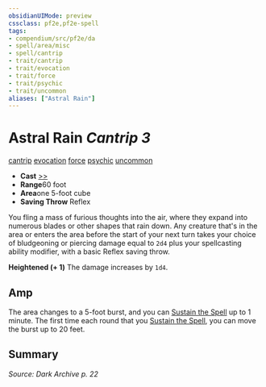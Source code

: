 ```yaml
---
obsidianUIMode: preview
cssclass: pf2e,pf2e-spell
tags:
- compendium/src/pf2e/da
- spell/area/misc
- spell/cantrip
- trait/cantrip
- trait/evocation
- trait/force
- trait/psychic
- trait/uncommon
aliases: ["Astral Rain"]
---
```

# Astral Rain *Cantrip 3*   
[cantrip](rules/traits/cantrip.md)  [evocation](rules/traits/evocation.md)  [force](rules/traits/force.md)  [psychic](rules/traits/psychic-da.md)  [uncommon](rules/traits/uncommon.md)  

- **Cast** [>>](rules/core-rulebook/chapter-9-playing-the-game.md#Actions "Two-Action") 
- **Range**60 foot
- **Area**one 5-foot cube
- **Saving Throw** Reflex

You fling a mass of furious thoughts into the air, where they expand into numerous blades or other shapes that rain down. Any creature that's in the area or enters the area before the start of your next turn takes your choice of bludgeoning or piercing damage equal to `2d4` plus your spellcasting ability modifier, with a basic Reflex saving throw.

**Heightened (+ 1)** The damage increases by `1d4`.

## Amp

The area changes to a 5-foot burst, and you can [Sustain the Spell](rules/actions/sustain-a-spell.md) up to 1 minute. The first time each round that you [Sustain the Spell](rules/actions/sustain-a-spell.md), you can move the burst up to 20 feet.

## Summary

*Source: Dark Archive p. 22*